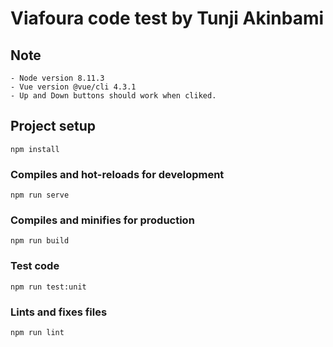 # Viafoura code test by Tunji Akinbami

## Note
```
- Node version 8.11.3
- Vue version @vue/cli 4.3.1
- Up and Down buttons should work when cliked.
```

## Project setup
```
npm install
```

### Compiles and hot-reloads for development
```
npm run serve
```

### Compiles and minifies for production
```
npm run build
```

### Test code
```
npm run test:unit
```

### Lints and fixes files
```
npm run lint
```
